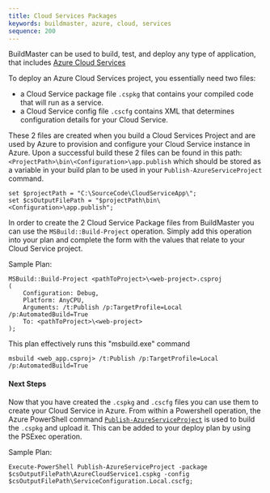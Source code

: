```yaml
---
title: Cloud Services Packages
keywords: buildmaster, azure, cloud, services
sequence: 200
---
```


BuildMaster can be used to build, test, and deploy any type of application, that includes [Azure Cloud Services](https://docs.microsoft.com/en-us/azure/cloud-services/cloud-services-choose-me) 


To deploy an Azure Cloud Services project, you essentially need two files:

 * a Cloud Service package file `.cspkg` that contains your compiled code that will run as a service.
 * a Cloud Service config file `.cscfg` contains XML that determines configuration details for your Cloud Service.

These 2 files are created when you build a Cloud Services Project and are used by Azure to provision and configure your Cloud Service instance in Azure. Upon a successful build these 2 files can be found in this path: `<ProjectPath>\bin\<Configuration>\app.publish` which should be stored as a variable in your build plan to be used in your `Publish-AzureServiceProject` command. 

```
set $projectPath = "C:\SourceCode\CloudServiceApp\";
set $csOutputFilePath = "$projectPath\bin\<Configuration>\app.publish";
```



In order to create the 2 Cloud Service Package files from BuildMaster you can use the `MSBuild::Build-Project` operation. Simply add this operation into your plan and complete the form with the values that relate to your Cloud Service project.  

Sample Plan:
```
MSBuild::Build-Project <pathToProject>\<web-project>.csproj
(
    Configuration: Debug,
    Platform: AnyCPU,
    Arguments: /t:Publish /p:TargetProfile=Local /p:AutomatedBuild=True
    To: <pathToProject>\<web-project>
);
```

This plan effectively runs this "msbuild.exe" command
```
msbuild <web_app.csproj> /t:Publish /p:TargetProfile=Local /p:AutomatedBuild=True
```


#### Next Steps
Now that you have created the `.cspkg` and `.cscfg` files you can use them to create your Cloud Service in Azure. From within a Powershell operation, the Azure PowerShell command [`Publish-AzureServiceProject`](https://docs.microsoft.com/en-us/powershell/module/servicemanagement/azure/publish-azureserviceproject?view=azuresmps-4.0.0) is used to build the `.cspkg` and upload it. This can be added to your deploy plan by using the PSExec operation. 


Sample Plan:
```
Execute-PowerShell Publish-AzureServiceProject -package $csOutputFilePath\AzureCloudService1.cspkg -config $csOutputFilePath\ServiceConfiguration.Local.cscfg;
```
